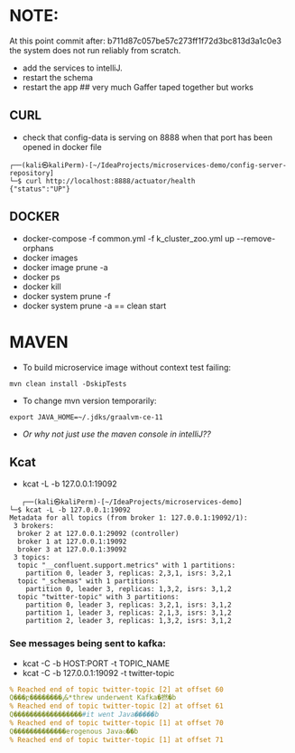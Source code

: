 # NOTE:
At this point commit after: b711d87c057be57c273ff1f72d3bc813d3a1c0e3 the system does not run reliably from scratch. 
- add the services to intelliJ.
- restart the schema 
- restart the app ## very much Gaffer taped together but works

## CURL
- check that config-data is serving on 8888 when that port has been opened in docker file
```ignorelang
┌──(kali㉿kaliPerm)-[~/IdeaProjects/microservices-demo/config-server-repository]
└─$ curl http://localhost:8888/actuator/health                         
{"status":"UP"}   

```
## DOCKER
- docker-compose -f common.yml -f k_cluster_zoo.yml up --remove-orphans
- docker images
- docker image prune -a
- docker ps
- docker kill
- docker system prune -f
- docker system prune -a == clean start

# MAVEN
- To build microservice image without context test failing: 
```ignorelang
mvn clean install -DskipTests
```
- To change mvn version temporarily:
```ignorelang
export JAVA_HOME=~/.jdks/graalvm-ce-11
```
- *Or why not just use the maven console in intelliJ??*

## Kcat
- kcat -L -b 127.0.0.1:19092
```ignorelang
   ┌──(kali㉿kaliPerm)-[~/IdeaProjects/microservices-demo]
└─$ kcat -L -b 127.0.0.1:19092
Metadata for all topics (from broker 1: 127.0.0.1:19092/1):
 3 brokers:
  broker 2 at 127.0.0.1:29092 (controller)
  broker 1 at 127.0.0.1:19092
  broker 3 at 127.0.0.1:39092
 3 topics:
  topic "__confluent.support.metrics" with 1 partitions:
    partition 0, leader 3, replicas: 2,3,1, isrs: 3,2,1
  topic "_schemas" with 1 partitions:
    partition 0, leader 3, replicas: 1,3,2, isrs: 3,1,2
  topic "twitter-topic" with 3 partitions:
    partition 0, leader 3, replicas: 3,2,1, isrs: 3,1,2
    partition 1, leader 3, replicas: 2,1,3, isrs: 3,1,2
    partition 2, leader 3, replicas: 1,3,2, isrs: 3,1,2
```
### See messages being sent to kafka:
- kcat -C -b HOST:PORT -t TOPIC_NAME
- kcat -C -b 127.0.0.1:19092 -t twitter-topic


```yaml
% Reached end of topic twitter-topic [2] at offset 60
Q���բ��������ٶ&*threw underwent Kafka�撚�b
% Reached end of topic twitter-topic [2] at offset 61
Q�����������������#it went Java�����b
% Reached end of topic twitter-topic [1] at offset 70
Q�������������erogenous Java৩��b
% Reached end of topic twitter-topic [1] at offset 71


```

